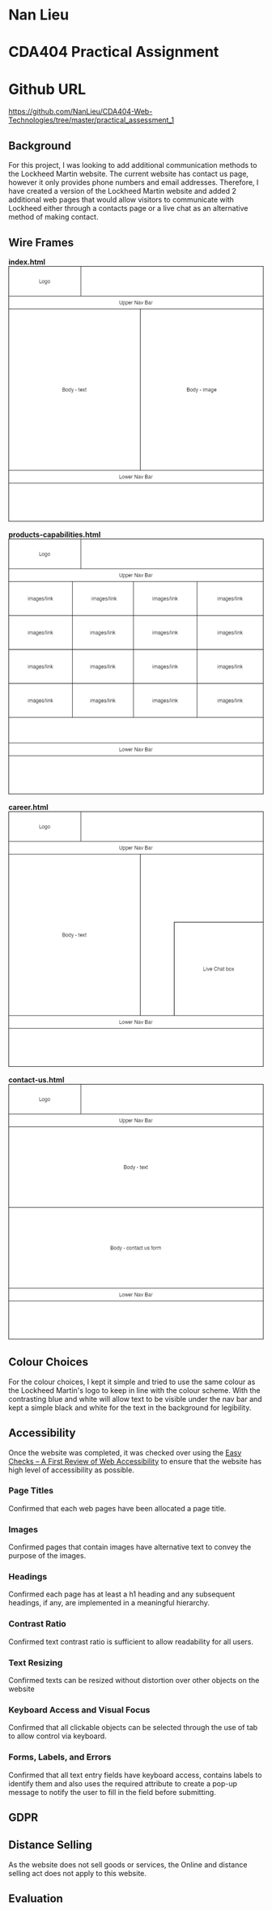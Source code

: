 # Nan Lieu
# CDA404 Practical Assignment

# Github URL
https://github.com/NanLieu/CDA404-Web-Technologies/tree/master/practical_assessment_1

## Background
For this project, I was looking to add additional communication methods to the Lockheed Martin website. The current website has contact us page, however it only provides phone numbers and email addresses. Therefore, I have created a version of the Lockheed Martin website and added 2 additional web pages that would allow visitors to communicate with Lockheed either through a contacts page or a live chat as an alternative method of making contact. 

## Wire Frames
**index.html**
![index.html wireframe](documentation-images/index-html-wireframe.png)

**products-capabilities.html**
![products-capabilities.html](documentation-images/products-capabilities-html-wireframe.png)

**career.html**
![career.html](documentation-images/career-html-wireframe.png)

**contact-us.html**
![contact-us.html](documentation-images/contact-us-html-wireframe.png)

## Colour Choices
For the colour choices, I kept it simple and tried to use the same colour as the Lockheed Martin's logo to keep in line with the colour scheme. With the contrasting blue and white will allow text to be visible under the nav bar and kept a simple black and white for the text in the background for legibility.

## Accessibility
Once the website was completed, it was checked over using the [Easy Checks – A First Review of Web Accessibility](https://www.w3.org/WAI/test-evaluate/preliminary/) to ensure that the website has high level of accessibility as possible.

### Page Titles
Confirmed that each web pages have been allocated a page title.

### Images
Confirmed pages that contain images have alternative text to convey the purpose of the images.

### Headings
Confirmed each page has at least a h1 heading and any subsequent headings, if any, are implemented in a meaningful hierarchy.

### Contrast Ratio
Confirmed text contrast ratio is sufficient to allow readability for all users.

### Text Resizing
Confirmed texts can be resized without distortion over other objects on the website

### Keyboard Access and Visual Focus
Confirmed that all clickable objects can be selected through the use of tab to allow control via keyboard.

### Forms, Labels, and Errors
Confirmed that all text entry fields have keyboard access, contains labels to identify them and also uses the required attribute to create a pop-up message to notify the user to fill in the field before submitting.

## GDPR


## Distance Selling
As the website does not sell goods or services, the Online and distance selling act does not apply to this website.

## Evaluation